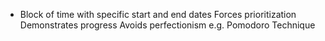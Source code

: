 - Block of time with specific start and end dates
	Forces prioritization
	Demonstrates progress
	Avoids perfectionism
	e.g. Pomodoro Technique
